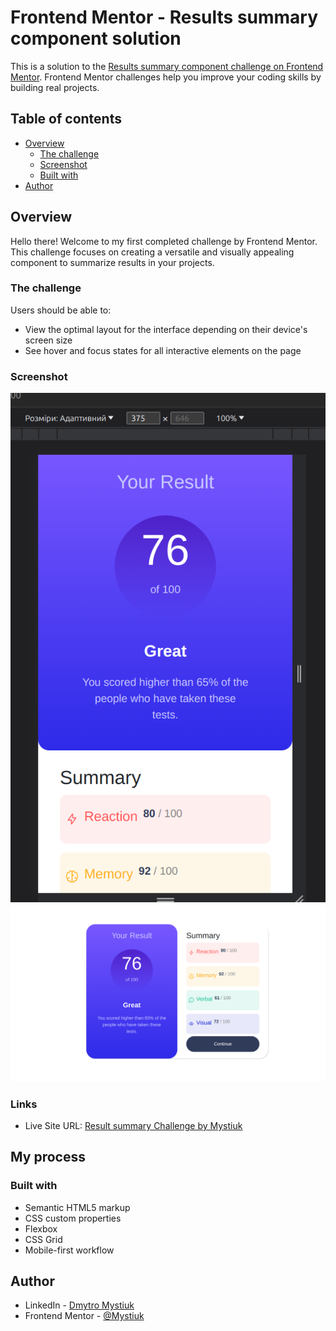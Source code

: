 # Frontend Mentor - Results summary component solution

This is a solution to the [Results summary component challenge on Frontend Mentor](https://www.frontendmentor.io/challenges/results-summary-component-CE_K6s0maV). Frontend Mentor challenges help you improve your coding skills by building real projects. 

## Table of contents

- [Overview](#overview)
  - [The challenge](#the-challenge)
  - [Screenshot](#screenshot)
  - [Built with](#built-with)
- [Author](#author)

## Overview
Hello there! Welcome to my first completed challenge by Frontend Mentor. This challenge focuses on creating a versatile and visually appealing component to summarize results in your projects.   
### The challenge

Users should be able to:

- View the optimal layout for the interface depending on their device's screen size
- See hover and focus states for all interactive elements on the page

### Screenshot

![Mobile](./screenshots/mobile.png)
![Desktiop](./screenshots/desktop.png)

### Links
- Live Site URL: [Result summary Challenge by Mystiuk]([https://your-live-site-url.com](https://github.com/Mystiuk/Results-summary-component-challenge))

## My process

### Built with

- Semantic HTML5 markup
- CSS custom properties
- Flexbox
- CSS Grid
- Mobile-first workflow

## Author

- LinkedIn - [Dmytro Mystiuk]([https://www.your-site.com](https://www.linkedin.com/in/dmytro-mystiuk-404a3a206/))
- Frontend Mentor - [@Mystiuk]()

